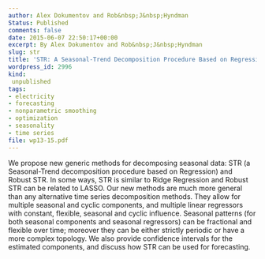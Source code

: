 ```yaml
---
author: Alex Dokumentov and Rob&nbsp;J&nbsp;Hyndman
Status: Published
comments: false
date: 2015-06-07 22:50:17+00:00
excerpt: By Alex Dokumentov and Rob&nbsp;J&nbsp;Hyndman
slug: str
title: 'STR: A Seasonal-Trend Decomposition Procedure Based on Regression'
wordpress_id: 2996
kind:
 unpublished
tags:
- electricity
- forecasting
- nonparametric smoothing
- optimization
- seasonality
- time series
file: wp13-15.pdf
---
```




We propose new generic methods for decomposing seasonal data: STR (a Seasonal-Trend decomposition procedure based on Regression) and Robust STR. In some ways, STR is similar to Ridge Regression and Robust STR can be related to LASSO. Our new methods are much more general than any alternative time series decomposition methods. They allow for multiple seasonal and cyclic components, and multiple linear regressors with constant, flexible, seasonal and cyclic influence. Seasonal patterns (for both seasonal components and seasonal regressors) can be fractional and flexible over time; moreover they can be either strictly periodic or have a more complex topology. We also provide confidence intervals for the estimated components, and discuss how STR can be used for forecasting.


